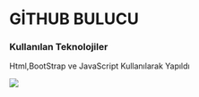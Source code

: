 <h1>GİTHUB BULUCU</h1>

<h3>Kullanılan Teknolojiler</h3>

<p>Html,BootStrap ve JavaScript Kullanılarak Yapıldı </p>

![](gits.gif)
